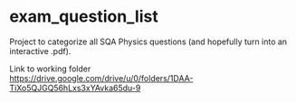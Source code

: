 # exam_question_list

Project to categorize all SQA Physics questions (and hopefully turn into an interactive .pdf).

Link to working folder</br>
https://drive.google.com/drive/u/0/folders/1DAA-TiXo5QJGQ56hLxs3xYAvka65du-9
